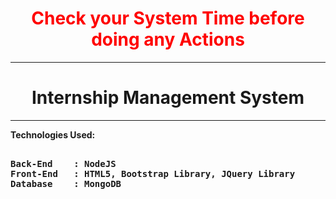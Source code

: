 <div align="center"><h1 style="color:red;">Check your System Time before doing any Actions</h1> </div>
<hr>
<div align="center"><h1>Internship Management System</h1> </div>
<hr>

<strong>Technologies Used:</strong>

<pre>
<strong>
Back-End    : NodeJS
Front-End   : HTML5, Bootstrap Library, JQuery Library
Database    : MongoDB
</strong>
</pre>
